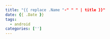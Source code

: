 ```yaml
---
title: "{{ replace .Name "-" " " | title }}"
date: {{ .Date }}
tags:
  - android
categories: ['']
---
```


